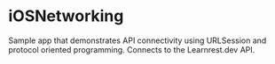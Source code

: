 # iOSNetworking
Sample app that demonstrates API connectivity using URLSession and protocol oriented programming. Connects to the Learnrest.dev API.



